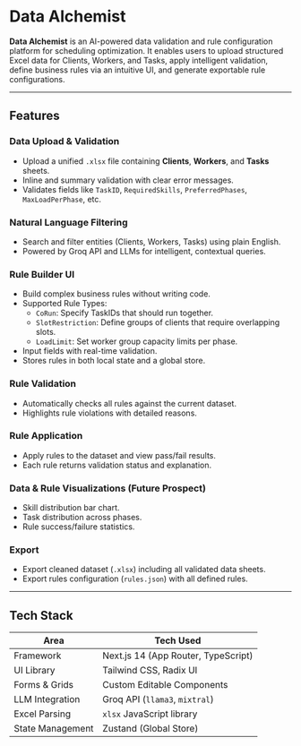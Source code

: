 # Data Alchemist

**Data Alchemist** is an AI-powered data validation and rule configuration platform for scheduling optimization. It enables users to upload structured Excel data for Clients, Workers, and Tasks, apply intelligent validation, define business rules via an intuitive UI, and generate exportable rule configurations.

---

## Features

### Data Upload & Validation
- Upload a unified `.xlsx` file containing **Clients**, **Workers**, and **Tasks** sheets.
- Inline and summary validation with clear error messages.
- Validates fields like `TaskID`, `RequiredSkills`, `PreferredPhases`, `MaxLoadPerPhase`, etc.

### Natural Language Filtering
- Search and filter entities (Clients, Workers, Tasks) using plain English.
- Powered by Groq API and LLMs for intelligent, contextual queries.

### Rule Builder UI
- Build complex business rules without writing code.
- Supported Rule Types:
  - `CoRun`: Specify TaskIDs that should run together.
  - `SlotRestriction`: Define groups of clients that require overlapping slots.
  - `LoadLimit`: Set worker group capacity limits per phase.
- Input fields with real-time validation.
- Stores rules in both local state and a global store.

### Rule Validation
- Automatically checks all rules against the current dataset.
- Highlights rule violations with detailed reasons.

### Rule Application
- Apply rules to the dataset and view pass/fail results.
- Each rule returns validation status and explanation.

### Data & Rule Visualizations (Future Prospect)
- Skill distribution bar chart.
- Task distribution across phases.
- Rule success/failure statistics.

### Export
- Export cleaned dataset (`.xlsx`) including all validated data sheets.
- Export rules configuration (`rules.json`) with all defined rules.

---

## Tech Stack

| Area              | Tech Used                            |
|-------------------|--------------------------------------|
| Framework         | Next.js 14 (App Router, TypeScript)  |
| UI Library        | Tailwind CSS, Radix UI               |
| Forms & Grids     | Custom Editable Components           |
| LLM Integration   | Groq API (`llama3`, `mixtral`)       |
| Excel Parsing     | `xlsx` JavaScript library            |
| State Management  | Zustand (Global Store)               |



